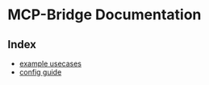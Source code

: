 # MCP-Bridge Documentation

## Index

- [example usecases](/docs/usecases.md)
- [config guide](/docs/config.md)
